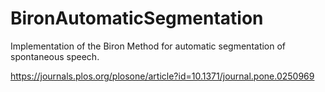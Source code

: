 # BironAutomaticSegmentation
Implementation of the Biron Method for automatic segmentation of spontaneous speech.

https://journals.plos.org/plosone/article?id=10.1371/journal.pone.0250969
